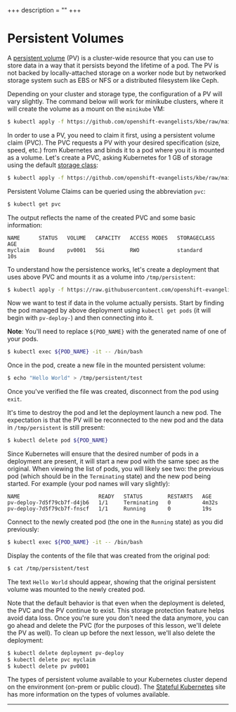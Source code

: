 +++
description = ""
+++

<!-- https://kubebyexample.com/en/concept/persistent-volumes -->

# Persistent Volumes

A [persistent volume][persistent-volume] (PV) is a cluster-wide resource that you can use to store data in a way that it persists beyond the lifetime of a pod.
The PV is not backed by locally-attached storage on a worker node but by networked storage system such as EBS or NFS or a distributed filesystem like Ceph.

Depending on your cluster and storage type, the configuration of a PV will vary slightly.
The command below will work for minikube clusters, where it will create the volume as a mount on the `minikube` VM:

```bash
$ kubectl apply -f https://github.com/openshift-evangelists/kbe/raw/main/specs/pv/pv.yaml
```

In order to use a PV, you need to claim it first, using a persistent volume claim (PVC).
The PVC requests a PV with your desired specification (size, speed, etc.) from Kubernetes and binds it to a pod where you it is mounted as a volume.
Let's create a PVC, asking Kubernetes for 1 GB of storage using the default [storage class][storage-class]:

```bash
$ kubectl apply -f https://github.com/openshift-evangelists/kbe/raw/main/specs/pv/pvc.yaml
```

Persistent Volume Claims can be queried using the abbreviation `pvc`:

```bash
$ kubectl get pvc
```

The output reflects the name of the created PVC and some basic information:

```text
NAME      STATUS   VOLUME   CAPACITY   ACCESS MODES   STORAGECLASS   AGE
myclaim   Bound    pv0001   5Gi        RWO            standard       10s
```

To understand how the persistence works, let's create a deployment that uses above PVC and mounts it as a volume into `/tmp/persistent`:

```bash
$ kubectl apply -f https://raw.githubusercontent.com/openshift-evangelists/kbe/main/specs/pv/deploy.yaml
```

Now we want to test if data in the volume actually persists.
Start by finding the pod managed by above deployment using `kubectl get pods` (it will begin with `pv-deploy-`) and then connecting into it.

**Note**: You'll need to replace `${POD_NAME}` with the generated name of one of your pods.

```bash
$ kubectl exec ${POD_NAME} -it -- /bin/bash
```

Once in the pod, create a new file in the mounted persistent volume:

```bash
$ echo "Hello World" > /tmp/persistent/test
```

Once you've verified the file was created, disconnect from the pod using `exit`.

It's time to destroy the pod and let the deployment launch a new pod.
The expectation is that the PV will be reconnected to the new pod and the data in `/tmp/persistent` is still present:

```bash
$ kubectl delete pod ${POD_NAME}
```

Since Kubernetes will ensure that the desired number of pods in a deployment are present, it will start a new pod with the same spec as the original.
When viewing the list of pods, you will likely see two: the previous pod (which should be in the `Terminating` state) and the new pod being started.
For example (your pod names will vary slightly):

```text
NAME                         READY   STATUS        RESTARTS   AGE
pv-deploy-7d5f79cb7f-d4jb6   1/1     Terminating   0          4m32s
pv-deploy-7d5f79cb7f-fnscf   1/1     Running       0          19s
```

Connect to the newly created pod (the one in the `Running` state) as you did previously:

```bash
$ kubectl exec ${POD_NAME} -it -- /bin/bash
```

Display the contents of the file that was created from the original pod:

```bash
$ cat /tmp/persistent/test 
```

The text `Hello World` should appear, showing that the original persistent volume was mounted to the newly created pod.

Note that the default behavior is that even when the deployment is deleted, the PVC and the PV continue to exist.
This storage protection feature helps avoid data loss.
Once you're sure you don't need the data anymore, you can go ahead and delete the PVC (for the purposes of this lesson, we'll delete the PV as well).
To clean up before the next lesson, we'll also delete the deployment:

```bash
$ kubectl delete deployment pv-deploy
$ kubectl delete pvc myclaim
$ kubectl delete pv pv0001
```

The types of persistent volume available to your Kubernetes cluster depend on the environment (on-prem or public cloud).
The [Stateful Kubernetes][stateful-kubernetes] site has more information on the types of volumes available.

--------------------------------------------------------------------------------

[persistent-volume]: https://kubernetes.io/docs/concepts/storage/persistent-volumes/
[storage-class]: https://kubernetes.io/docs/concepts/storage/storage-classes/
[stateful-kubernetes]: https://stateful.kubernetes.sh/#storage
